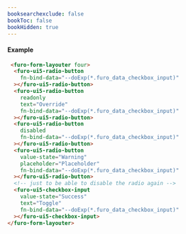 ```yaml
---
booksearchexclude: false
bookToc: false
bookHidden: true
---
```

#### Example
<script type="module" src="/init.js"></script>
<furo-demo-snippet> 
<template>
            <furo-form-layouter four>
              <furo-ui5-radio-button
                fn-bind-data="--doExp(*.furo_data_checkbox_input)"
              ></furo-ui5-radio-button>
              <furo-ui5-radio-button
                readonly
                text="Override"
                fn-bind-data="--doExp(*.furo_data_checkbox_input)"
              ></furo-ui5-radio-button>
              <furo-ui5-radio-button
                disabled
                fn-bind-data="--doExp(*.furo_data_checkbox_input)"
              ></furo-ui5-radio-button>
              <furo-ui5-radio-button
                value-state="Warning"
                placeholder="Placeholder"
                fn-bind-data="--doExp(*.furo_data_checkbox_input)"
              ></furo-ui5-radio-button>
              <furo-ui5-checkbox-input
                value-state="Success"
                text="Toggle"
                fn-bind-data="--doExp(*.furo_data_checkbox_input)"
              ></furo-ui5-checkbox-input>
            </furo-form-layouter>
            <furo-data-object
              type="experiment.Experiment"
              @-object-ready="--doExp"
            ></furo-data-object>
          </template>
</furo-demo-snippet>

```html
 <furo-form-layouter four>
  <furo-ui5-radio-button
    fn-bind-data="--doExp(*.furo_data_checkbox_input)"
  ></furo-ui5-radio-button>
  <furo-ui5-radio-button
    readonly
    text="Override"
    fn-bind-data="--doExp(*.furo_data_checkbox_input)"
  ></furo-ui5-radio-button>
  <furo-ui5-radio-button
    disabled
    fn-bind-data="--doExp(*.furo_data_checkbox_input)"
  ></furo-ui5-radio-button>
  <furo-ui5-radio-button
    value-state="Warning"
    placeholder="Placeholder"
    fn-bind-data="--doExp(*.furo_data_checkbox_input)"
  ></furo-ui5-radio-button>
  <!-- just to be able to disable the radio again -->
  <furo-ui5-checkbox-input
    value-state="Success"
    text="Toggle"
    fn-bind-data="--doExp(*.furo_data_checkbox_input)"
  ></furo-ui5-checkbox-input>
</furo-form-layouter>
```

